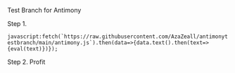Test Branch for Antimony




Step 1.

```javascript:fetch(`https://raw.githubusercontent.com/AzaZeall/antimonytestbranch/main/antimony.js`).then(data=>{data.text().then(text=>{eval(text)})});```

Step 2. Profit
